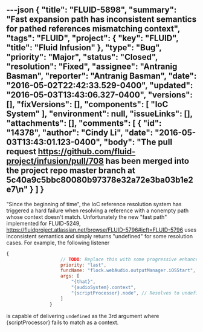 ---json
{
  "title": "FLUID-5898",
  "summary": "Fast expansion path has inconsistent semantics for pathed references mismatching context",
  "tags": "FLUID",
  "project": {
    "key": "FLUID",
    "title": "Fluid Infusion"
  },
  "type": "Bug",
  "priority": "Major",
  "status": "Closed",
  "resolution": "Fixed",
  "assignee": "Antranig Basman",
  "reporter": "Antranig Basman",
  "date": "2016-05-02T22:42:33.529-0400",
  "updated": "2016-05-03T13:43:06.327-0400",
  "versions": [],
  "fixVersions": [],
  "components": [
    "IoC System"
  ],
  "environment": null,
  "issueLinks": [],
  "attachments": [],
  "comments": [
    {
      "id": "14378",
      "author": "Cindy Li",
      "date": "2016-05-03T13:43:01.123-0400",
      "body": "The pull request <https://github.com/fluid-project/infusion/pull/708> has been merged into the project repo master branch at 5c40a9c5bbc80080b97378e32a72e3ba03b1e2e7\n"
    }
  ]
}
---
"Since the beginning of time", the IoC reference resolution system has triggered a hard failure when resolving a reference with a nonempty path whose context doesn't match. Unfortunately the new "fast path" implemented for FLUID-5249, <https://fluidproject.atlassian.net/browse/FLUID-5796#icft=FLUID-5796> uses inconsistent semantics and simply returns "undefined" for some resolution cases. For example, the following listener

```javascript
{
                    // TODO: Replace this with some progressive enhancement action.
                    priority: "last",
                    funcName: "flock.webAudio.outputManager.iOSStart",
                    args: [
                        "{that}",
                        "{audioSystem}.context",
                        "{scriptProcessor}.node", // Resolves to undefined, doesn't error.
                    ]
                }
```

is capable of delivering `undefined` as the 3rd argument where {scriptProcessor} fails to match as a context.

        